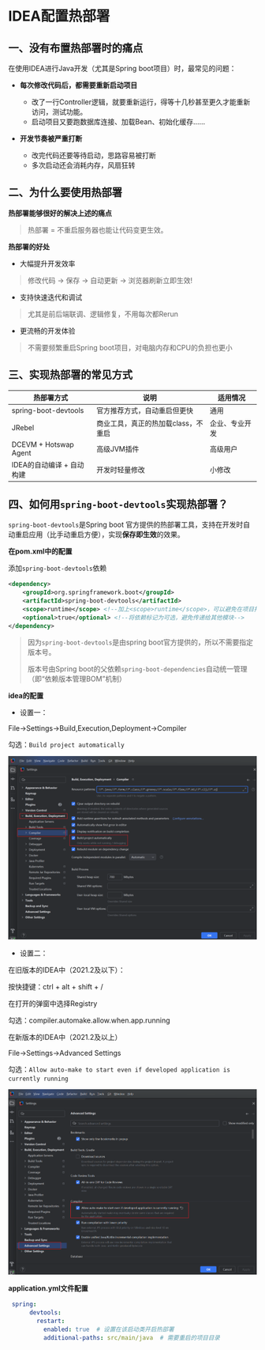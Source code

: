 # IDEA配置热部署

## 一、没有布置热部署时的痛点

在使用IDEA进行Java开发（尤其是Spring boot项目）时，最常见的问题：

- **每次修改代码后，都需要重新启动项目**
  - 改了一行Controller逻辑，就要重新运行，得等十几秒甚至更久才能重新访问，测试功能。
  - 启动项目又要跑数据库连接、加载Bean、初始化缓存......

- **开发节奏被严重打断**
  - 改完代码还要等待启动，思路容易被打断
  - 多次启动还会消耗内存，风扇狂转



## 二、为什么要使用热部署

**热部署能够很好的解决上述的痛点**

> 热部署 = 不重启服务器也能让代码变更生效。

**热部署的好处**

- 大幅提升开发效率

> 修改代码 -> 保存 -> 自动更新 -> 浏览器刷新立即生效!

- 支持快速迭代和调试

> 尤其是前后端联调、逻辑修复，不用每次都Rerun

- 更流畅的开发体验

> 不需要频繁重启Spring boot项目，对电脑内存和CPU的负担也更小



## 三、实现热部署的常见方式



| 热部署方式                | 说明                                | 适用情况       |
| ------------------------- | ----------------------------------- | -------------- |
| spring-boot-devtools      | 官方推荐方式，自动重启但更快        | 通用           |
| JRebel                    | 商业工具，真正的热加载class，不重启 | 企业、专业开发 |
| DCEVM + Hotswap Agent     | 高级JVM插件                         | 高级用户       |
| IDEA的自动编译 + 自动构建 | 开发时轻量修改                      | 小修改         |



## 四、如何用`spring-boot-devtools`实现热部署？

`spring-boot-devtools`是Spring boot 官方提供的热部署工具，支持在开发时自动重启应用（比手动重启方便），实现**保存即生效**的效果。

**在pom.xml中的配置**

添加`spring-boot-devtools`依赖

```xml
<dependency>
    <groupId>org.springframework.boot</groupId>
    <artifactId>spring-boot-devtools</artifactId>
    <scope>runtime</scope> <!--加上<scope>runtime</scope>，可以避免在项目打包发布时被引入-->
    <optional>true</optional> <!--将依赖标记为可选，避免传递给其他模块-->
</dependency>
```

> 因为`spring-boot-devtools`是由spring boot官方提供的，所以不需要指定版本号。
>
> 版本号由Spring boot的父依赖`spring-boot-dependencies`自动统一管理（即“依赖版本管理BOM”机制）

**idea的配置**

- 设置一：

File->Settings->Build,Execution,Deployment->Compiler

勾选：`Build project automatically`

<img src="images\image-20250511215950342.png" alt="image-20250511215950342" style="zoom: 50%;" />



- 设置二：

在旧版本的IDEA中（2021.2及以下）：

按快捷键：ctrl + alt + shift + /

在打开的弹窗中选择Registry

勾选：compiler.automake.allow.when.app.running



在新版本的IDEA中（2021.2及以上）

File->Settings->Advanced Settings

勾选：`Allow auto-make to start even if developed application is currently running`

<img src="images\image-20250511220315517.png" alt="image-20250511220315517" style="zoom:50%;" />



**application.yml文件配置**

```yaml
 spring: 
      devtools:
        restart:
          enabled: true  # 设置在该启动类开启热部署
          additional-paths: src/main/java  # 需要重启的项目目录
```
















